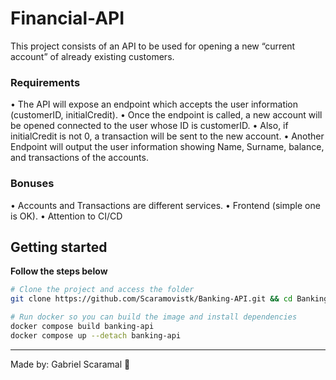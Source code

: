 # Financial-API
This project consists of an API to be used for opening a new “current account” of already existing
customers.

### Requirements
• The API will expose an endpoint which accepts the user information (customerID, initialCredit).
• Once the endpoint is called, a new account will be opened connected to the user whose ID is
customerID.
• Also, if initialCredit is not 0, a transaction will be sent to the new account.
• Another Endpoint will output the user information showing Name, Surname,
balance, and transactions of the accounts.

### Bonuses
• Accounts and Transactions are different services.
• Frontend (simple one is OK).
• Attention to CI/CD

## Getting started
**Follow the steps below**

```bash
# Clone the project and access the folder
git clone https://github.com/Scaramovistk/Banking-API.git && cd Banking-API/

# Run docker so you can build the image and install dependencies
docker compose build banking-api
docker compose up --detach banking-api

```

---

Made by:
Gabriel Scaramal 👋